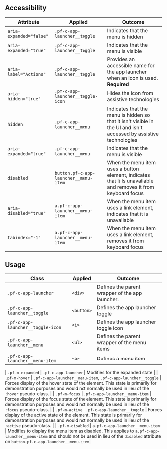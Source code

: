 ## Accessibility

| Attribute | Applied | Outcome |
| -- | -- | -- |
| `aria-expanded="false"` | `.pf-c-app-launcher__toggle` |  Indicates that the menu is hidden |
| `aria-expanded="true"` | `.pf-c-app-launcher__toggle` |  Indicates that the menu is visible |
| `aria-label="Actions"` | `.pf-c-app-launcher__toggle` | Provides an accessible name for the app launcher when an icon is used. **Required** |
| `aria-hidden="true"` | `.pf-c-app-launcher__toggle-icon` | Hides the icon from assistive technologies |
| `hidden` | `.pf-c-app-launcher__menu` | Indicates that the menu is hidden so that it isn't visible in the UI and isn't accessed by assistive technologies |
| `aria-expanded="true"` | `.pf-c-app-launcher__menu` | Indicates that the menu is visible |
| `disabled` | `button.pf-c-app-launcher__menu-item` | When the menu item uses a button element, indicates that it is unavailable and removes it from keyboard focus |
| `aria-disabled="true"` | `a.pf-c-app-launcher__menu-item` | When the menu item uses a link element, indicates that it is unavailable |
| `tabindex="-1"` | `a.pf-c-app-launcher__menu-item` | When the menu item uses a link element, removes it from keyboard focus |

## Usage

| Class | Applied | Outcome |
| -- | -- | -- |
| `.pf-c-app-launcher` | `<div>` | Defines the parent wrapper of the app launcher. |
| `.pf-c-app-launcher__toggle` | `<button>` | Defines the app launcher toggle |
| `.pf-c-app-launcher__toggle-icon` | `<i>` | Defines the app launcher toggle icon |
| `.pf-c-app-launcher__menu` | `<ul>` | Defines the parent wrapper of the menu items |
| `.pf-c-app-launcher__menu-item` | `<a>` | Defines a menu item |

| `.pf-m-expanded` | `.pf-c-app-launcher` | Modifies for the expanded state |
| `.pf-m-hover` | `.pf-c-app-launcher__menu-item`, `.pf-c-app-launcher__toggle` | Forces display of the hover state of the element. This state is primarily for demonstration purposes and would not normally be used in lieu of the `:hover` pseudo-class. |
| `.pf-m-focus` | `.pf-c-app-launcher__menu-item` | Forces display of the focus state of the element. This state is primarily for demonstration purposes and would not normally be used in lieu of the `:focus` pseudo-class. |
| `.pf-m-active` | `.pf-c-app-launcher__toggle` | Forces display of the active state of the element. This state is primarily for demonstration purposes and would not normally be used in lieu of the `:active` pseudo-class. |
| `.pf-m-disabled` | `a.pf-c-app-launcher__menu-item` | Modifies to display the menu item as disabled. This applies to `a.pf-c-app-launcher__menu-item` and should not be used in lieu of the `disabled` attribute on `button.pf-c-app-launcher__menu-item`|
